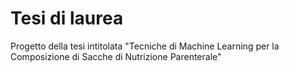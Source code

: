# Tesi di laurea
Progetto della tesi intitolata 
"Tecniche di Machine Learning per la Composizione di Sacche di Nutrizione Parenterale"
